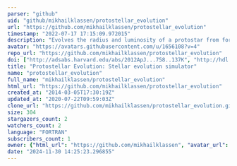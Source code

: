 ```yaml
---
parser: "github"
uid: "github/mikhailklassen/protostellar_evolution"
url: "https://github.com/mikhailklassen/protostellar_evolution"
timestamp: "2022-07-17 17:15:09.972015"
description: "Evolves the radius and luminosity of a protostar from formation to a main sequence star"
avatar: "https://avatars.githubusercontent.com/u/1656108?v=4"
repo_url: "https://github.com/mikhailklassen/protostellar_evolution"
doi: ["http://adsabs.harvard.edu/abs/2012ApJ...758..137K", "http://hdl.handle.net/11375/19758", "https://ui.adsabs.harvard.edu/abs/2020ascl.soft01006K/abstract"]
title: "Protostellar Evolution: Stellar evolution simulator"
name: "protostellar_evolution"
full_name: "mikhailklassen/protostellar_evolution"
html_url: "https://github.com/mikhailklassen/protostellar_evolution"
created_at: "2014-03-05T17:30:19Z"
updated_at: "2020-07-22T09:59:03Z"
clone_url: "https://github.com/mikhailklassen/protostellar_evolution.git"
size: 304
stargazers_count: 2
watchers_count: 2
language: "FORTRAN"
subscribers_count: 1
owner: {"html_url": "https://github.com/mikhailklassen", "avatar_url": "https://avatars.githubusercontent.com/u/1656108?v=4", "login": "mikhailklassen", "type": "User"}
date: "2024-11-30 14:25:23.296855"
---
```

